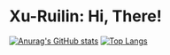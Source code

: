 # Xu-Ruilin: Hi, There!

[![Anurag's GitHub stats](https://github-readme-stats.vercel.app/api?username=Xu-Ruilin&show_icons=true)](https://github.com/anuraghazra/github-readme-stats) [![Top Langs](https://github-readme-stats.vercel.app/api/top-langs/?username=Xu-Ruilin)](https://github.com/anuraghazra/github-readme-stats)

